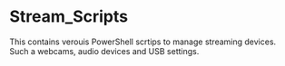 # Stream_Scripts
This contains verouis PowerShell scrtips to manage streaming devices. Such a webcams, audio devices and USB settings.